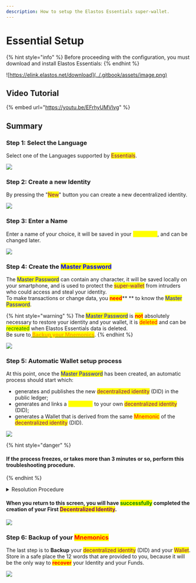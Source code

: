 ```yaml
---
description: How to setup the Elastos Essentials super-wallet.
---
```


# Essential Setup

{% hint style="info" %}
Before proceeding with the configuration, you must download and install Elastos Essentials:
{% endhint %}

![https://elink.elastos.net/download](../.gitbook/assets/image.png)

## Video Tutorial

{% embed url="https://youtu.be/EFrhyUMVlvg" %}

## Summary

### Step 1: Select the Language

Select one of the Languages supported by <mark style="color:purple;">Essentials</mark>.

![](<../.gitbook/assets/Essentials Setup - Language.png>)

### Step 2: Create a new Identity

By pressing the "<mark style="color:purple;">New</mark>" button you can create a new decentralized identity.

![](<../.gitbook/assets/Essentials Setup - New Identity.png>)

### Step 3: Enter a Name

Enter a name of your choice, it will be saved in your <mark style="color:yellow;">Hive Vault</mark>, and can be changed later.

![](<../.gitbook/assets/Essentials Setup - Name.png>)

### Step 4: Create the <mark style="color:blue;">Master Password</mark>

The <mark style="color:blue;">Master Password</mark> can contain any character, it will be saved locally on your smartphone, and is used to protect the <mark style="color:purple;">super-wallet</mark> from intruders who could access and steal your identity. \
To make transactions or change data, you <mark style="color:red;">**need**</mark>** ** to know the <mark style="color:blue;">Master Password</mark>.

{% hint style="warning" %}
The <mark style="color:blue;">Master Password</mark> is <mark style="color:red;">**not**</mark> absolutely necessary to restore your identity and your wallet, it is <mark style="color:red;">deleted</mark> and can be <mark style="color:green;">recreated</mark> when Elastos Essentials data is deleted. \
Be sure to[ <mark style="color:orange;"></mark> <mark style="color:orange;"></mark><mark style="color:orange;">**Backup your Mnemonics**</mark>](essential-setup.md#step-6-backup-of-your-mnemonics).
{% endhint %}

![](<../.gitbook/assets/Essentials Setup - Master Password.png>)

### Step 5: Automatic Wallet setup process

At this point, once the <mark style="color:blue;">Master Password</mark> has been created, an automatic process should start which:

* generates and publishes the new <mark style="color:purple;">decentralized identity</mark> (DID) in the public ledger;
* generates and links a <mark style="color:yellow;">Hive Vault</mark> to your own <mark style="color:purple;">decentralized identity</mark> (DID);
* generates a Wallet that is derived from the same <mark style="color:red;">Mnemonic</mark> of the <mark style="color:purple;">decentralized identity</mark> (DID).

![](<../.gitbook/assets/Essentials Setup - Process Screens.png>)

{% hint style="danger" %}
#### **If the process freezes, or takes more than 3 minutes or so, perform this troubleshooting procedure.**
{% endhint %}

<details>

<summary>Resolution Procedure</summary>

1. Close <mark style="color:purple;">Essentials</mark> and delete it from Recent apps;
2. Open <mark style="color:purple;">Essentials</mark>, on the home screen scroll down, and log out of the "half-created" identity by pressing the "logout" button;
3. You should now be on the Identities screen, proceed by <mark style="color:red;">deleting</mark> the old identity, press on the three dots and press <mark style="color:red;">Delete</mark>;
4. Create a new Identity starting from[ Step 1](essential-setup.md#step-1-select-the-language).

</details>

#### When you return to this screen, you will have <mark style="color:green;">successfully</mark> completed the creation of your First <mark style="color:purple;">**Decentralized Identity**</mark>.

![](<../.gitbook/assets/Essentials Setup - Finals Step.png>)

### Step 6: Backup of your <mark style="color:red;">Mnemonics</mark>

The last step is to **Backup** your <mark style="color:purple;">decentralized identity</mark> (DID) and your <mark style="color:purple;">Wallet</mark>. \
Store in a safe place the 12 words that are provided to you, because it will be the only way to <mark style="color:red;">**recover**</mark> your Identity and your Funds.

![](<../.gitbook/assets/Essentials Setup - Backup.png>)
